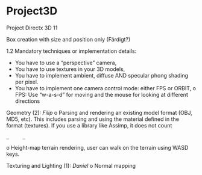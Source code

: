 # Project3D
Project Directx 3D 11

Box creation with size and position only (Färdigt?)

1.2 
Mandatory techniques or implementation details: 
- You have to use a “perspective” camera, 
- You have to use textures in your 3D models, 
- You have to implement ambient, diffuse AND specular phong shading per pixel. 
- You have to implement one camera control mode: either FPS or ORBIT, 
  o FPS: Use “w-a-s-d” for moving and the mouse for looking at different directions 
  
  
Geometry (2):
    _Filip_
  o Parsing and rendering an existing model format (OBJ, MD5, etc). This includes parsing and using the material defined in the           
    format (textures). If you use a library like Assimp, it does not count
 
    _     _
  o Height-map terrain rendering, user can walk on the terrain using WASD keys. 
 
  
Texturing and Lighting (1): 
    _Daniel_
  o Normal mapping

